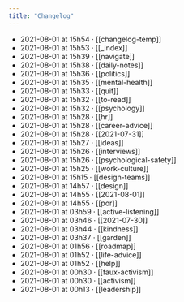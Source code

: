 ```yaml
---
title: "Changelog"
---
```


- 2021-08-01 at 15h54 · [[changelog-temp]]
- 2021-08-01 at 15h53 · [[_index]]
- 2021-08-01 at 15h39 · [[navigate]]
- 2021-08-01 at 15h38 · [[daily-notes]]
- 2021-08-01 at 15h36 · [[politics]]
- 2021-08-01 at 15h35 · [[mental-health]]
- 2021-08-01 at 15h33 · [[quit]]
- 2021-08-01 at 15h32 · [[to-read]]
- 2021-08-01 at 15h32 · [[psychology]]
- 2021-08-01 at 15h28 · [[hr]]
- 2021-08-01 at 15h28 · [[career-advice]]
- 2021-08-01 at 15h28 · [[2021-07-31]]
- 2021-08-01 at 15h27 · [[ideas]]
- 2021-08-01 at 15h26 · [[interviews]]
- 2021-08-01 at 15h26 · [[psychological-safety]]
- 2021-08-01 at 15h25 · [[work-culture]]
- 2021-08-01 at 15h15 · [[design-teams]]
- 2021-08-01 at 14h57 · [[design]]
- 2021-08-01 at 14h55 · [[2021-08-01]]
- 2021-08-01 at 14h55 · [[por]]
- 2021-08-01 at 03h59 · [[active-listening]]
- 2021-08-01 at 03h46 · [[2021-07-30]]
- 2021-08-01 at 03h44 · [[kindness]]
- 2021-08-01 at 03h37 · [[garden]]
- 2021-08-01 at 01h56 · [[roadmap]]
- 2021-08-01 at 01h52 · [[life-advice]]
- 2021-08-01 at 01h52 · [[help]]
- 2021-08-01 at 00h30 · [[faux-activism]]
- 2021-08-01 at 00h30 · [[activism]]
- 2021-08-01 at 00h13 · [[leadership]]
